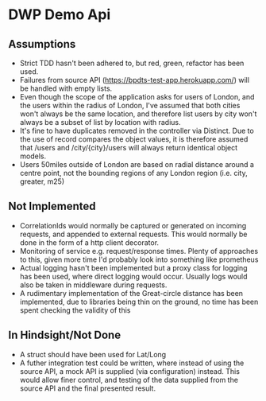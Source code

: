 # DWP Demo Api
 
## Assumptions
* Strict TDD hasn't been adhered to, but red, green, refactor has been used.
* Failures from source API (https://bpdts-test-app.herokuapp.com/) will be handled with empty lists.
* Even though the scope of the application asks for users of London, and the users within the radius of London, I've assumed that both cities won't always be the same location, and therefore list users by city won't always be a subset of list by location with radius. 
* It's fine to have duplicates removed in the controller via Distinct.  Due to the use of record compares the object values, it is therefore assumed that /users and /city/{city}/users will always return identical object models.
* Users 50miles outside of London are based on radial distance around a centre point, not the bounding regions of any London region (i.e. city, greater, m25)
## Not Implemented
* CorrelationIds would normally be captured or generated on incoming requests, and appended to external requests.  This would normally be done in the form of a http client decorator.
* Monitoring of service e.g. request/response times.  Plenty of approaches to this, given more time I'd probably look into something like prometheus
* Actual logging hasn't been implemented but a proxy class for logging has been used, where direct logging would occur. Usually logs would also be taken in middleware during requests.
* A rudimentary implementation of the Great-circle distance has been implemented, due to libraries being thin on the ground, no time has been spent checking the validity of this
 
## In Hindsight/Not Done
* A struct should have been used for Lat/Long
* A futher integration test could be written, where instead of using the source API, a mock API is supplied (via configuration) instead.  This would allow finer control, and testing of the data supplied from the source API and the final presented result.